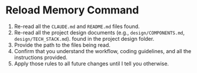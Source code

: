 # Reload Memory Command

1. Re-read all the `CLAUDE.md` and `README.md` files found.
2. Re-read all the project design documents (e.g., `design/COMPONENTS.md`, `design/TECH_STACK.md`). found in the project design folder.
3. Provide the path to the files being read.
4. Confirm that you understand the workflow, coding guidelines, and all the instructions provided.
5. Apply those rules to all future changes until I tell you otherwise.
